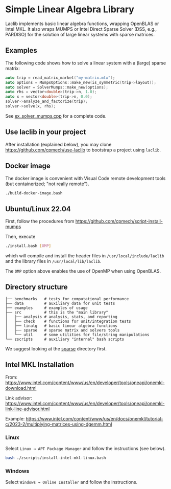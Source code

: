 # Simple Linear Algebra Library

Laclib implements basic linear algebra functions, wrapping OpenBLAS or Intel MKL. It also wraps MUMPS or Intel Direct Sparse Solver (DSS, e.g., PARDISO) for the solution of large linear systems with sparse matrices.

## Examples

The following code shows how to solve a linear system with a (large) sparse matrix:

```c++
auto trip = read_matrix_market("my-matrix.mtx");
auto options = MumpsOptions::make_new(is_symmetric(trip->layout));
auto solver = SolverMumps::make_new(options);
auto rhs = vector<double>(trip->n, 1.0);
auto x = vector<double>(trip->n, 0.0);
solver->analyze_and_factorize(trip);
solver->solve(x, rhs);
```

See [ex_solver_mumps.cpp](https://github.com/cpmech/laclib/blob/main/examples/ex_solver_mumps.cpp) for a complete code.

## Use laclib in your project

After installation (explained below), you may clone https://github.com/cpmech/use-laclib to bootstrap a project using `laclib`.

## Docker image

The docker image is convenient with Visual Code remote development tools (but containerized; "not really remote").

```bash
./build-docker-image.bash
```

## Ubuntu/Linux 22.04

First, follow the procedures from https://github.com/cpmech/script-install-mumps

Then, execute

```bash
./install.bash [OMP]
```

which will compile and install the header files in `/usr/local/include/laclib` and the library files in `/usr/local/lib/laclib`.

The `OMP` option above enables the use of OpenMP when using OpenBLAS.

## Directory structure

```
├── benchmarks   # tests for computational performance
├── data         # auxiliary data for unit tests
├── examples     # examples of usage
├── src          # this is the "main library"
│   ├── analysis # analysis, stats, and reporting
│   ├── check    # functions for unit/integration tests
│   ├── linalg   # basic linear algebra functions
│   ├── sparse   # sparse matrix and solvers tools
│   └── util     # some utilities for file/string manipulations
└── zscripts     # auxiliary "internal" bash scripts
```

We suggest looking at the [sparse](https://github.com/cpmech/laclib/tree/main/src/sparse) directory first.

## Intel MKL Installation

From: https://www.intel.com/content/www/us/en/developer/tools/oneapi/onemkl-download.html

Link advisor: https://www.intel.com/content/www/us/en/developer/tools/oneapi/onemkl-link-line-advisor.html

Example: https://www.intel.com/content/www/us/en/docs/onemkl/tutorial-c/2023-2/multiplying-matrices-using-dgemm.html

### Linux

Select `Linux → APT Package Manager` and follow the instructions (see below).

```bash
bash ./zscripts/install-intel-mkl-linux.bash
```

### Windows

Select `Windows → Online Installer` and follow the instructions.
